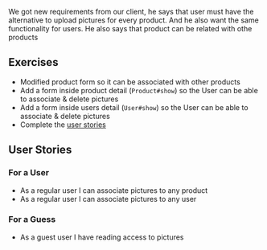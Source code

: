 We got new requirements from our client, he says that user must have the alternative to upload pictures for every product. And he also want the same functionality for users. He also says that product can be related with othe products

## Exercises

- Modified product form so it can be associated with other products
- Add a form inside product detail (`Product#show`) so the User can be able to associate & delete pictures
- Add a form inside users detail (`User#show`) so the User can be able to associate & delete pictures	
- Complete the [user stories](#user-stories)

## User Stories

### For a User

* As a regular user I can associate pictures to any product
* As a regular user I can associate pictures to any user

### For a Guess

* As a guest user I have reading access to pictures



